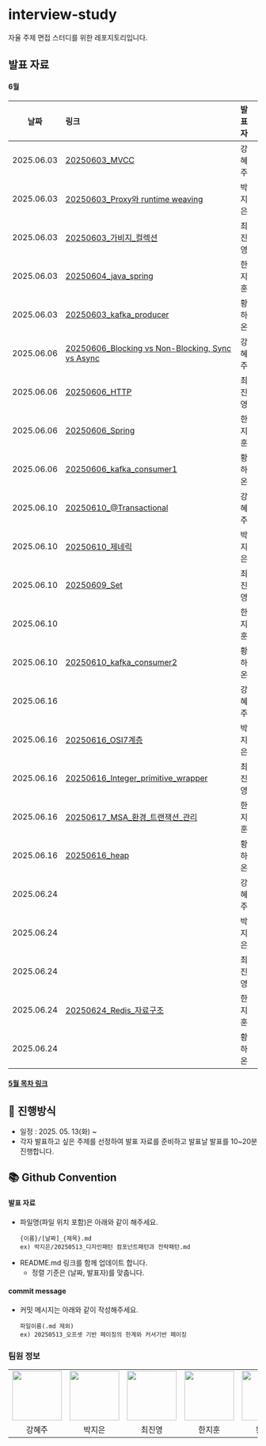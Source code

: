 # interview-study
자율 주제 면접 스터디를 위한 레포지토리입니다.

## 발표 자료
#### 6월
| 날짜         | 링크                                                                                                                                                                                                      | 발표자 |
|------------|:--------------------------------------------------------------------------------------------------------------------------------------------------------------------------------------------------------|:----|
| 2025.06.03 | [20250603_MVCC](https://github.com/HI-dle/interview-study/blob/main/%EA%B0%95%ED%98%9C%EC%A3%BC/20250603_MVCC.md)                                                                                       | 강혜주 |
| 2025.06.03 | [20250603_Proxy와 runtime weaving](https://github.com/HI-dle/interview-study/blob/main/%EB%B0%95%EC%A7%80%EC%9D%80/20250603_Proxy%EC%99%80%20runtime%20weaving.md)                                       | 박지은  |
| 2025.06.03 | [20250603_가비지_컬렉션](https://github.com/HI-dle/interview-study/blob/main/%EC%B5%9C%EC%A7%84%EC%98%81/20250603_%EA%B0%80%EB%B9%84%EC%A7%80_%EC%BB%AC%EB%A0%89%EC%85%98.md)                                 | 최진영 |
| 2025.06.03 | [20250604_java_spring](https://github.com/HI-dle/interview-study/blob/main/%ED%95%9C%EC%A7%80%ED%9B%88/20250603_java_spring.md)                                                                         | 한지훈 |
| 2025.06.03 | [20250603_kafka_producer](https://github.com/HI-dle/interview-study/blob/main/%ED%99%A9%ED%95%98%EC%98%A8/20250603_kafka_producer.md)                                                                   | 황하온 |
| 2025.06.06 | [20250606_Blocking vs Non-Blocking,  Sync vs Async](https://github.com/HI-dle/interview-study/blob/main/%EA%B0%95%ED%98%9C%EC%A3%BC/20250606_Blocking%20vs%20Non-Blocking%2C%20%20Sync%20vs%20Async.md) | 강혜주 | 
| 2025.06.06 | [20250606_HTTP](https://github.com/HI-dle/interview-study/blob/main/%EC%B5%9C%EC%A7%84%EC%98%81/20250606_HTTP.md)                                                                                       | 최진영 |
| 2025.06.06 | [20250606_Spring](https://github.com/HI-dle/interview-study/blob/main/%ED%95%9C%EC%A7%80%ED%9B%88/20250606_Spring.md)                                                                                   | 한지훈 |
| 2025.06.06 | [20250606_kafka_consumer1](https://github.com/HI-dle/interview-study/blob/main/%ED%99%A9%ED%95%98%EC%98%A8/20250606_kafka_consumer1.md)                                                                 | 황하온 |
| 2025.06.10 | [20250610_@Transactional](https://github.com/HI-dle/interview-study/blob/main/%EA%B0%95%ED%98%9C%EC%A3%BC/20250610_%40Transactional.md)                                                                 | 강혜주 |
| 2025.06.10 | [20250610_제네릭](https://github.com/HI-dle/interview-study/blob/main/%EB%B0%95%EC%A7%80%EC%9D%80/20250610_%EC%A0%9C%EB%84%A4%EB%A6%AD.md)                                                                 | 박지은 |
| 2025.06.10 | [20250609_Set](https://github.com/HI-dle/interview-study/blob/main/%EC%B5%9C%EC%A7%84%EC%98%81/20250609_Set.md)                                                                                         | 최진영 |
| 2025.06.10 |                                                                                                                                                                                                         | 한지훈 |
| 2025.06.10 | [20250610_kafka_consumer2](https://github.com/HI-dle/interview-study/blob/main/%ED%99%A9%ED%95%98%EC%98%A8/20250610_kafka_consumer2.md)                                                                 | 황하온 |
| 2025.06.16 |                                                                                                                                                                                                         | 강혜주 |
| 2025.06.16 | [20250616_OSI7계층](https://github.com/HI-dle/interview-study/blob/main/%EB%B0%95%EC%A7%80%EC%9D%80/20250616_OSI7%EA%B3%84%EC%B8%B5.md)                                                                                                                                                                                     | 박지은 |
| 2025.06.16 | [20250616_Integer_primitive_wrapper](https://github.com/HI-dle/interview-study/blob/main/%EC%B5%9C%EC%A7%84%EC%98%81/20250616_Integer_primitive_wrapper.md)                                             | 최진영 |
| 2025.06.16 | [20250617_MSA_환경_트랜잭션_관리](https://github.com/HI-dle/interview-study/blob/main/%ED%95%9C%EC%A7%80%ED%9B%88/20250617_MSA_%ED%99%98%EA%B2%BD_%ED%8A%B8%EB%9E%9C%EC%9E%AD%EC%85%98_%EA%B4%80%EB%A6%AC.md)   | 한지훈 |
| 2025.06.16 | [20250616_heap](https://github.com/HI-dle/interview-study/blob/main/%ED%99%A9%ED%95%98%EC%98%A8/20250616_heap.md)                                                                                       | 황하온 |
| 2025.06.24 |  | 강혜주 |
| 2025.06.24 |  | 박지은 |
| 2025.06.24 |  | 최진영 |
| 2025.06.24 | [20250624_Redis_자료구조](https://github.com/HI-dle/interview-study/blob/main/%ED%95%9C%EC%A7%80%ED%9B%88/20250624_Redis_%EC%9E%90%EB%A3%8C%EA%B5%AC%EC%A1%B0.md) | 한지훈 |
| 2025.06.24 |  | 황하온 |


#### [5월 목차 링크](https://github.com/HI-dle/interview-study/blob/main/5%EC%9B%94_%EB%AA%A9%EC%B0%A8.md)

## 📜 진행방식
- 일정 : 2025. 05. 13(화) ~
- 각자 발표하고 싶은 주제를 선정하여 발표 자료를 준비하고 발표날 발표를 10~20분 진행합니다.

## 📚 Github Convention

#### 발표 자료
- 파일명(파일 위치 포함)은 아래와 같이 해주세요.
  ```
  {이름}/[날짜]_{제목}.md
  ex) 박지은/20250513_디자인패턴 컴포넌트패턴과 전략패턴.md
  ```
- README.md 링크를 함께 업데이트 합니다.
  - 정렬 기준은 (날짜, 발표자)를 맞춥니다.

#### commit message
- 커밋 메시지는 아래와 같이 작성해주세요.
  ```
  파일이름(.md 제외)
  ex) 20250513_오프셋 기반 페이징의 한계와 커서기반 페이징
  ```

  
### 팀원 정보
<table>
    <tr>
        <td align="center">
            <a href="https://github.com/hyezuu"><img  width="100px" src="https://avatars.githubusercontent.com/u/147456219?v=4" /></a>
        </td>
        <td align="center">
            <a href="https://github.com/je-pa"><img  width="100px" src="https://avatars.githubusercontent.com/u/76720692?v=4" /></a>
        </td>
        <td align="center">
            <a href="https://github.com/cchoijjinyoung"><img  width="100px" src="https://avatars.githubusercontent.com/u/68311264?v=4" /></a>
        </td>
        <td align="center">
            <a href="https://github.com/hanjihoon03"><img  width="100px" src="https://avatars.githubusercontent.com/u/163777923?v=4" /></a>
        </td>
        <td align="center">
            <a href="https://github.com/HanaHww2"><img  width="100px" src="https://avatars.githubusercontent.com/u/62924471?v=4" /></a>
        </td>
    </tr>
    <tr>
        <td align="center">강혜주</td>
        <td align="center">박지은</td>
        <td align="center">최진영</td>
        <td align="center">한지훈</td>
        <td align="center">황하온</td>
    </tr>
</table>
